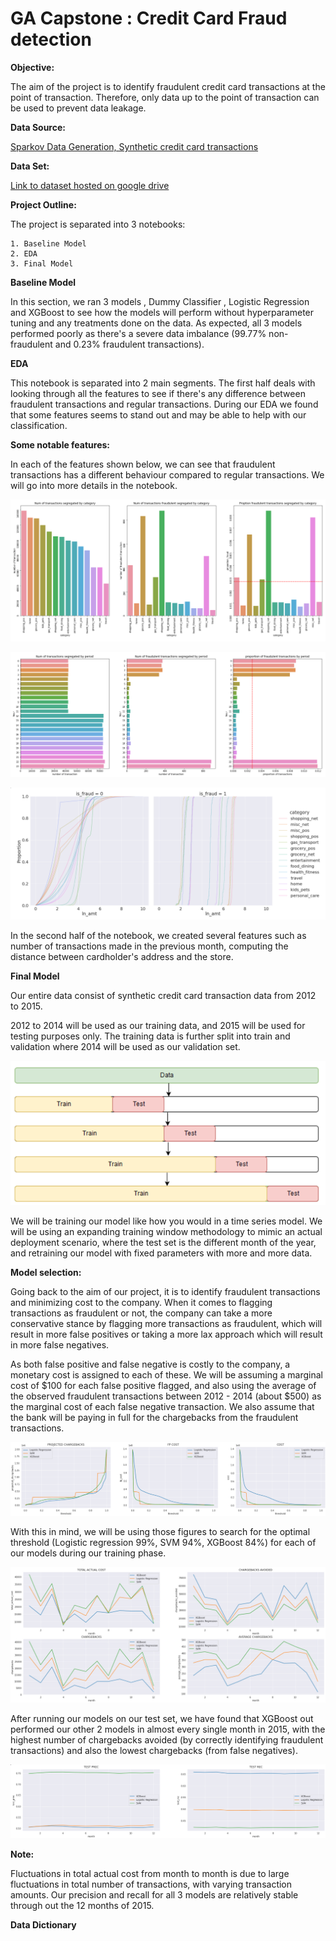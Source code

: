 # GA Capstone : Credit Card Fraud detection

**Objective:**

The aim of the project is to identify fraudulent credit card transactions at the point of transaction. Therefore, only data up to the point of transaction can be used to prevent data leakage.

**Data Source:**

[Sparkov Data Generation, Synthetic credit card transactions](https://github.com/namebrandon/Sparkov_Data_Generation)

**Data Set:**

[Link to dataset hosted on google drive](https://drive.google.com/drive/folders/1QdtrHzm_R01-ZOZAqG-zWEfh0tymTF9i?usp=sharing)

**Project Outline:**

The project is separated into 3 notebooks:

 	1. Baseline Model
 	2. EDA
 	3. Final Model

**Baseline Model**

In this section, we ran 3 models , Dummy Classifier , Logistic Regression and XGBoost to see how the models will perform without hyperparameter tuning and any treatments done on the data. As expected, all 3 models performed poorly as there's a severe data imbalance (99.77% non-fraudulent and 0.23% fraudulent transactions).

**EDA**

This notebook is separated into 2 main segments. The first half deals with looking through all the features to see if there's any difference between fraudulent transactions and regular transactions. During our EDA we found that some features seems to stand out  and may be able to help with our classification.

**Some notable features:**

In each of the features shown below, we can see that fraudulent transactions has a different behaviour compared to regular transactions. We will go into more details in the notebook.

![](images/image-20211203224404641.png)

![](images/image-20211203224513444.png)



![](images/image-20211203224552198.png)

In the second half of the notebook, we created several features such as number of transactions made in the previous month, computing the distance between cardholder's address and the store. 

**Final Model**

Our entire data consist of synthetic credit card transaction data from 2012 to 2015. 

2012 to 2014 will be used as our training data, and 2015 will be used for testing purposes only. The training data is further split into train and validation where 2014 will be used as our validation set.


![](images/Data-split.png)



We will be training our model like how you would in a time series model. We will be using an expanding training window methodology to mimic an actual deployment scenario, where the test set is the different month of the year, and retraining our model with fixed parameters with more and more data.

**Model selection:**

Going back to the aim of our project, it is to identify fraudulent transactions and minimizing cost to the company. When it comes to flagging transactions as fraudulent or not, the company can take a more conservative stance by flagging more transactions as fraudulent, which will result in more false positives or taking a more lax approach which will result in more false negatives.

As both false positive and false negative is costly to the company, a monetary cost is assigned to each of these. We will be assuming a marginal cost of $100 for each false positive flagged, and also using the average of the observed fraudulent transactions between 2012 - 2014 (about $500) as the marginal cost of each false negative transaction. We also assume that the bank will be paying in full for the chargebacks from the fraudulent transactions.

![](images/image-20211203231656384.png)

With this in mind, we will be using those figures to search for the optimal threshold (Logistic regression 99%, SVM 94%, XGBoost 84%) for each of our models during our training phase.

![](images/image-20211203230817425.png)

After running our models on our test set, we have found that XGBoost out performed our other 2 models in almost every single month in 2015, with the highest number of chargebacks avoided (by correctly identifying fraudulent transactions) and also the lowest chargebacks (from false negatives). 

![](images/image-20211203233858485.png)

**Note:** 

Fluctuations in total actual cost from month to month is due to large fluctuations in total number of transactions, with varying transaction amounts. Our precision and recall for all 3 models are relatively stable through out the 12 months of 2015.

**Data Dictionary**



